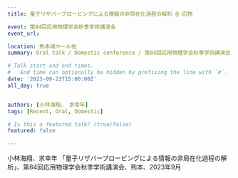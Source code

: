 ```yaml
---
title: 量子リザバープロービングによる情報の非局在化過程の解析 @ 応物

event: 第84回応用物理学会秋季学術講演会
event_url: 

location: 熊本城ホール他
summary: Oral talk / Domestic conference / 第84回応用物理学会秋季学術講演会

# Talk start and end times.
#   End time can optionally be hidden by prefixing the line with `#`.
date: '2023-09-23T15:00:00Z'
all_day: true


authors: [小林海翔、 求幸年]
tags: [Recent, Oral, Domestic]

# Is this a featured talk? (true/false)
featured: false

---
```

小林海翔、求幸年 「量子リザバープロービングによる情報の非局在化過程の解析」、第84回応用物理学会秋季学術講演会、熊本、2023年9月